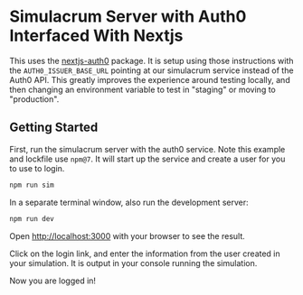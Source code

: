 # Simulacrum Server with Auth0 Interfaced With Nextjs

This uses the [nextjs-auth0](https://github.com/auth0/nextjs-auth0) package. It is setup using those instructions with the `AUTH0_ISSUER_BASE_URL` pointing at our simulacrum service instead of the Auth0 API. This greatly improves the experience around testing locally, and then changing an environment variable to test in "staging" or moving to "production".

## Getting Started

First, run the simulacrum server with the auth0 service. Note this example and lockfile use `npm@7`. It will start up the service and create a user for you to use to login.

```bash
npm run sim
```

In a separate terminal window, also run the development server:

```bash
npm run dev
```

Open [http://localhost:3000](http://localhost:3000) with your browser to see the result.

Click on the login link, and enter the information from the user created in your simulation. It is output in your console running the simulation.

Now you are logged in!
